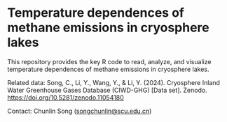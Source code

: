 # Temperature dependences of methane emissions in cryosphere lakes
This repository provides the key R code to read, analyze, and visualize temperature dependences of methane emissions in cryosphere lakes.

Related data: Song, C., Li, Y., Wang, Y., & Li, Y. (2024). Cryosphere Inland Water Greenhouse Gases Database (CIWD-GHG) [Data set]. Zenodo. https://doi.org/10.5281/zenodo.11054180


Contact: Chunlin Song (songchunlin@scu.edu.cn)
